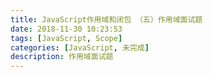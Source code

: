 ```yaml
---
title: JavaScript作用域和闭包 （五）作用域面试题
date: 2018-11-30 10:23:53
tags: [JavaScript, Scope]
categories: [JavaScript, 未完成]
description: 作用域面试题
---
```

